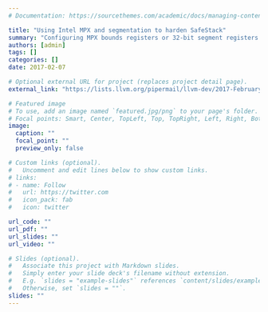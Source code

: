 ```yaml
---
# Documentation: https://sourcethemes.com/academic/docs/managing-content/

title: "Using Intel MPX and segmentation to harden SafeStack"
summary: "Configuring MPX bounds registers or 32-bit segment registers and extending LLVM and Clang to instrument code to help prevent corruption of the safe stacks."
authors: [admin]
tags: []
categories: []
date: 2017-02-07

# Optional external URL for project (replaces project detail page).
external_link: "https://lists.llvm.org/pipermail/llvm-dev/2017-February/109933.html"

# Featured image
# To use, add an image named `featured.jpg/png` to your page's folder.
# Focal points: Smart, Center, TopLeft, Top, TopRight, Left, Right, BottomLeft, Bottom, BottomRight.
image:
  caption: ""
  focal_point: ""
  preview_only: false

# Custom links (optional).
#   Uncomment and edit lines below to show custom links.
# links:
# - name: Follow
#   url: https://twitter.com
#   icon_pack: fab
#   icon: twitter

url_code: ""
url_pdf: ""
url_slides: ""
url_video: ""

# Slides (optional).
#   Associate this project with Markdown slides.
#   Simply enter your slide deck's filename without extension.
#   E.g. `slides = "example-slides"` references `content/slides/example-slides.md`.
#   Otherwise, set `slides = ""`.
slides: ""
---
```

